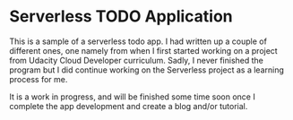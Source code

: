 # Serverless TODO Application

This is a sample of a serverless todo app. I had written up a couple of different ones, one namely from when I first started working on a project from Udacity Cloud Developer curriculum. Sadly, I never finished the program but I did continue working on the Serverless project as a learning process for me.

It is a work in progress, and will be finished some time soon once I complete the app development and create a blog and/or tutorial.